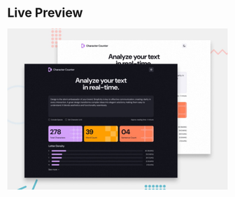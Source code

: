 # Live Preview
[![live preview](./src/assets/images/preview.jpg)](https://aysenurtatli.github.io/character-counter/)

